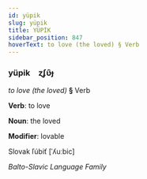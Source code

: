 ```yaml
---
id: yüpik
slug: yüpik
title: YÜPİK
sidebar_position: 847
hoverText: to love (the loved) § Verb
---
```


### yüpik&emsp;<span kind="abugida">ɀʄʋ̑ɟ</span>

*to love (the loved)* **§** Verb

**Verb**: to love

**Noun**: the loved

**Modifier**: lovable

Slovak ľúbiť [ˈʎuːbic]

*Balto-Slavic Language Family*